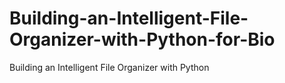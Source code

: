 # Building-an-Intelligent-File-Organizer-with-Python-for-Bio
Building an Intelligent File Organizer with Python
